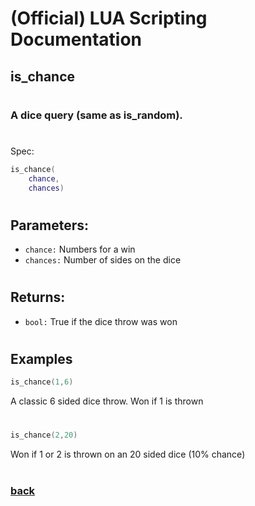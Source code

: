 
# (Official) LUA Scripting Documentation

## is_chance
#
### A dice query (same as is_random).
#
Spec:
```lua
is_chance(
	chance,
	chances)
```
#
## Parameters:
- `chance:` Numbers for a win
- `chances:` Number of sides on the dice
#  

## Returns:
- `bool:` True if the dice throw was won
#
## Examples
```lua
is_chance(1,6)
```
A classic 6 sided dice throw. Won if 1 is thrown
#
```lua
is_chance(2,20)
```
Won if 1 or 2 is thrown on an 20 sided dice (10% chance)
#
### [back](../other)
